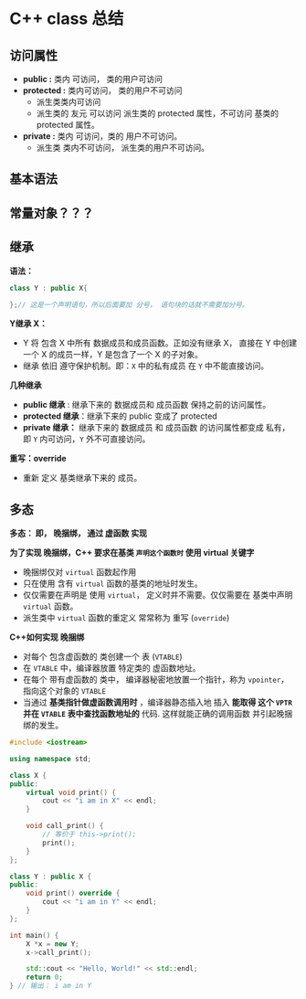 # C++ class 总结



## 访问属性

* **public :**  类内 可访问， 类的用户可访问
* **protected :** 类内可访问， 类的用户不可访问
  * 派生类类内可访问
  * 派生类的 友元 可以访问 派生类的 protected 属性，不可访问 基类的 protected 属性。 
* **private :** 类内 可访问，类的 用户不可访问。
  * 派生类 类内不可访问， 派生类的用户不可访问。



## 基本语法





## 常量对象？？？



## 继承

**语法：**

```c++
class Y : public X{
  
};// 这是一个声明语句，所以后面要加 分号， 语句块的话就不需要加分号。
```

**Y继承 X：**

* Y 将 包含 X 中所有 数据成员和成员函数。正如没有继承 X， 直接在 Y 中创建一个 X 的成员一样，Y 是包含了一个 X 的子对象。
* 继承 依旧 遵守保护机制。即：`X` 中的私有成员 在 `Y` 中不能直接访问。



**几种继承**

* **public 继承** : 继承下来的 数据成员和 成员函数 保持之前的访问属性。
* **protected 继承**：继承下来的 public 变成了 protected
* **private 继承：** 继承下来的 数据成员 和 成员函数 的访问属性都变成 私有，即 `Y` 内可访问，`Y` 外不可直接访问。



**重写：override**

* 重新 定义 基类继承下来的 成员。



## 多态

**多态： 即， 晚捆绑， 通过 虚函数 实现**

**为了实现 晚捆绑，C++ 要求在基类 `声明这个函数时` 使用 virtual 关键字**

* 晚捆绑仅对  `virtual` 函数起作用
* 只在使用 含有 `virtual` 函数的基类的地址时发生。
* 仅仅需要在声明是 使用 `virtual`， 定义时并不需要。仅仅需要在 基类中声明 `virtual` 函数。 
* 派生类中 `virtual` 函数的重定义 常常称为 重写 (`override`)



**C++如何实现 晚捆绑**

* 对每个 包含虚函数的 类创建一个 表 (`VTABLE`)
* 在 `VTABLE` 中，编译器放置 特定类的 虚函数地址。
* 在每个 带有虚函数的 类中， 编译器秘密地放置一个指针，称为 `vpointer`， 指向这个对象的 `VTABLE`
* 当通过 **基类指针做虚函数调用时** ，编译器静态插入地 插入 **能取得 这个 `VPTR` 并在 `VTABLE` 表中查找函数地址的** 代码. 这样就能正确的调用函数 并引起晚捆绑的发生。





```c++
#include <iostream>

using namespace std;

class X {
public:
    virtual void print() {
        cout << "i am in X" << endl;
    }

    void call_print() {
        // 等价于 this->print();
        print();
    }
};

class Y : public X {
public:
    void print() override {
        cout << "i am in Y" << endl;
    }
};

int main() {
    X *x = new Y;
    x->call_print();

    std::cout << "Hello, World!" << std::endl;
    return 0;
} // 输出： i am in Y
```



